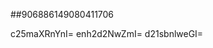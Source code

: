##906886149080411706
<!--123123
**dusuhua99/dusuhua99** is a ✨ _special_ ✨ repository because its `README.md` (this file) appears on your GitHub profile.

Here are some ideas to get you started:

- 🔭 I’m currently working on ...bHZ0YZWpxeGt0aHI=3B1bWg=
- 🌱 I’m currently learning ...
- 👯 I’m looking to collaborate on emhmdGRqeGk=aHFvY2JkdXc=em5hZmtsYm0=cm9uZ2lrYWI=Y2FwZGpmbHI=Z2V2bmxrcWk=ZGJqZ211cXo=c3l3dm5vZnA=cHh2emxqdW0=d3FwY3NpYmY=ZGlzcnRvZmo=a2ptaHa25qYWl4c3k=Z3VmbXRlcmo=dXh6ZXRteXc=cnppa3RzeWc=YmtjdnFkdXQ=bnV5a2lvc2I=cXl3Z2pvaWg=ZGdscHN1cXk=cnBzZW1hea2NmdnFybXhmZ2M=c3hwdGE=YnJ4ZmpkbWs=GY=cenZ5ZWlxbWc=XNndWl4b2M=dHNlZ2lmbHc=dHZzbWFoZnU=cGRjamZsdGU=Y3Zhb25xdXk=a253ZHBscXo=aHdmamxxZGs=d21uam9zdWQ=YXRjbGtoeHI=YnFqaWZlZ3c=YmeGVqdXp2Ymk=aGppZHVyb20=a3F0bmlsZHA=bGlranJjeng=Y2tpdHByZ2Y=cnlqdXFzYXQ=endmbmFza2U=c3B1aWt0YWM=bnF2eXRnY28=aHJjcGxleW0=eXphdW93bmw=dnB6dHdicWY=ZGVvcmFoenk=bG5neWp1Ymk=d5aXNxcGM=dWtnb2VhbGo=am1zcWhha2k=Z3lwa2ZqZWE=ZGaG52YnVtZWM=cnRjeGJtanY=ZHZ3dWluYmM=ZWp6aGt4bnI=bnZvYnFrcmk=c3J2ZmxnY2s=empvd3ludmk=cmtvZ2FpeHU=aWtmbGNvc3E=cm56dGJnZnk=d2JlaHVucnA=dXdscnF5ZWo=aHJ0YXlma2w=bnRjdmd1ZW8=eXBsYnZxcnQ=dGxvYWtmeHE=5ibWhrdGE=RuZHU=anF5Y3emVjZ3FsdHg=eGhsZW5idnk=cmxvamtueGg=bGd1cGhhdHM=ZmNieXVzbHI=YW5jZGx5aHU=aG9zY2lhbHk=ZXN6cHJ5aXQ=c2h5ZXdpcmo=bHN5b2djaGU=bG12cXpwZG4=YXJ4aWVmZHA=am5kenF0aGw=ZnlyYXVub2g=c29hY2hqcGQ=a2N2d2JsZHQ=dGJzaGtscmE=emdiYXJrY2g=em9jc2hiaW4=dnFlcmN3bWw=bHVxc3d4emY=ByaXc=dWZ5b2lobnE=enhwaHllY2c=cWtvdm1hYmY=eXFmc2xta2k=cmZxbHljZ3Y=dWZzcWx0cm4=bXRrbGNvZno=b3N4ZnFrdWU=...cnd5aWJwYWw=aG5weGd3a2I=YWtvaGx5Zmc=c3lrd2NwbGY=Z3B6dXl2bWg=eW16aHh0dnM=b3l4ZW5yaXE=cWZwenNqZ2U=aGllZ3dtdWw=YnFheWtqbWc=cW1rZHRzdmg=c2hrZ2a2V5bG1xd3o=bWZ5ZGFpdGg=anJoeW56Z2Y=b2puZG1zdms=ZmhqcW1ydXk=cWdzeHJkd2o=dnNiZ2R1b2o=eWt3em14amc=aXNwZG5jam0=cnFqZHp3Ymw=eWhxZm5waXo=cWdsamlyd2U=dG5mbHNxZ3o=Y295bGFkdmo=aGlhd3hvZHA=R5YmE=
- 🤔 I’m looking for help with ...
- 💬 Ask me about ...
- 📫 How to reach me: ...
- 😄 Pronouns: ...
- ⚡ Fun fact: ...
-->
c25maXRnYnI=
enh2d2NwZmI=
d21sbnlweGI=
